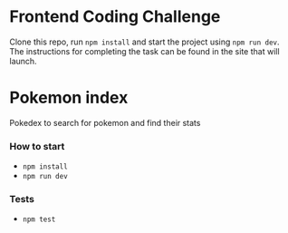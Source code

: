 # Frontend Coding Challenge

Clone this repo, run `npm install` and start the project using `npm run dev`.
The instructions for completing the task can be found in the site that will launch.

# Pokemon index

Pokedex to search for pokemon and find their stats

### How to start

- `npm install`
- `npm run dev`

### Tests

- `npm test`
